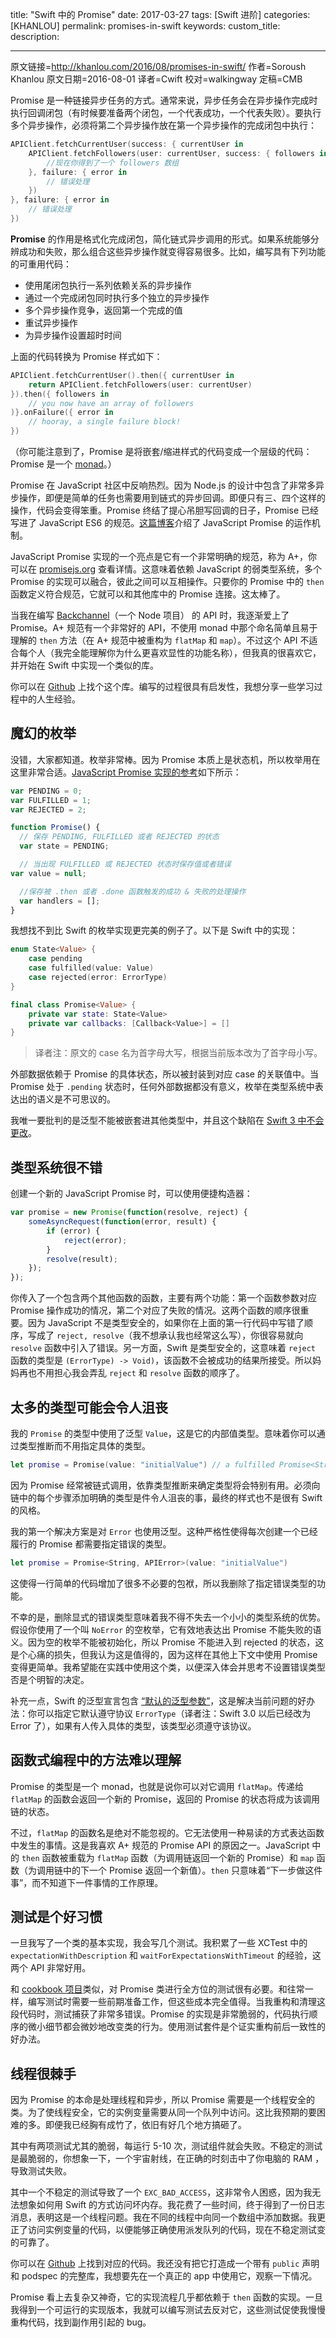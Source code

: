 title: "Swift 中的 Promise"
date: 2017-03-27
tags: [Swift 进阶]
categories: [KHANLOU]
permalink: promises-in-swift
keywords: 
custom_title: 
description: 

---
原文链接=http://khanlou.com/2016/08/promises-in-swift/
作者=Soroush Khanlou
原文日期=2016-08-01
译者=Cwift
校对=walkingway
定稿=CMB

<!--此处开始正文-->

Promise 是一种链接异步任务的方式。通常来说，异步任务会在异步操作完成时执行回调闭包（有时候要准备两个闭包，一个代表成功，一个代表失败）。要执行多个异步操作，必须将第二个异步操作放在第一个异步操作的完成闭包中执行：

```swift
APIClient.fetchCurrentUser(success: { currentUser in
	APIClient.fetchFollowers(user: currentUser, success: { followers in
		//现在你得到了一个 followers 数组
	}, failure: { error in
		// 错误处理
	})
}, failure: { error in
	// 错误处理
})
```

**Promise** 的作用是格式化完成闭包，简化链式异步调用的形式。如果系统能够分辨成功和失败，那么组合这些异步操作就变得容易很多。比如，编写具有下列功能的可重用代码：

* 使用尾闭包执行一系列依赖关系的异步操作
* 通过一个完成闭包同时执行多个独立的异步操作
* 多个异步操作竞争，返回第一个完成的值
* 重试异步操作
* 为异步操作设置超时时间

<!--more-->

上面的代码转换为 Promise 样式如下：

```swift
APIClient.fetchCurrentUser().then({ currentUser in
	return APIClient.fetchFollowers(user: currentUser)
}).then({ followers in
	// you now have an array of followers
)}.onFailure({ error in
	// hooray, a single failure block!
})
```

（你可能注意到了，Promise 是将嵌套/缩进样式的代码变成一个层级的代码：Promise 是一个 [monad](http://khanlou.com/2015/09/what-the-heck-is-a-monad/)。）

Promise 在 JavaScript 社区中反响热烈。因为 Node.js 的设计中包含了非常多异步操作，即便是简单的任务也需要用到链式的异步回调。即便只有三、四个这样的操作，代码会变得笨重。Promise 终结了提心吊胆写回调的日子，Promise 已经写进了 JavaScript ES6 的规范。[这篇博客](http://www.mattgreer.org/articles/promises-in-wicked-detail/)介绍了 JavaScript Promise 的运作机制。

JavaScript Promise 实现的一个亮点是它有一个非常明确的规范，称为 A+，你可以在 [promisejs.org](https://www.promisejs.org) 查看详情。这意味着依赖 JavaScript 的弱类型系统，多个 Promise 的实现可以融合，彼此之间可以互相操作。只要你的 Promise 中的 `then` 函数定义符合规范，它就可以和其他库中的 Promise 连接。这太棒了。

当我在编写 [Backchannel](https://backchannel.io)（一个 Node 项目） 的 API 时，我逐渐爱上了 Promise。A+ 规范有一个非常好的 API，不使用 monad 中那个命名简单且易于理解的 `then` 方法（在  A+ 规范中被重构为 `flatMap` 和 `map`）。不过这个 API 不适合每个人（我完全能理解你为什么更喜欢显性的功能名称），但我真的很喜欢它，并开始在 Swift 中实现一个类似的库。

你可以在 [Github](https://github.com/khanlou/Promise) 上找个这个库。编写的过程很具有启发性，我想分享一些学习过程中的人生经验。

## 魔幻的枚举

没错，大家都知道。枚举非常棒。因为 Promise 本质上是状态机，所以枚举用在这里非常合适。[JavaScript Promise 实现的参考](https://www.promisejs.org/implementing/)如下所示：

```javascript
var PENDING = 0;
var FULFILLED = 1;
var REJECTED = 2;

function Promise() {
  // 保存 PENDING, FULFILLED 或者 REJECTED 的状态
  var state = PENDING;

  // 当出现 FULFILLED 或 REJECTED 状态时保存值或者错误
var value = null;

  //保存被 .then 或者 .done 函数触发的成功 & 失败的处理操作
  var handlers = [];
}
```

我想找不到比 Swift 的枚举实现更完美的例子了。以下是 Swift 中的实现：

```swift
enum State<Value> {
    case pending
    case fulfilled(value: Value)
    case rejected(error: ErrorType)
}

final class Promise<Value> {    
    private var state: State<Value>
    private var callbacks: [Callback<Value>] = []
}
```

> 译者注：原文的 case 名为首字母大写，根据当前版本改为了首字母小写。

外部数据依赖于 Promise 的具体状态，所以被封装到对应 case 的关联值中。当 Promise 处于 `.pending` 状态时，任何外部数据都没有意义，枚举在类型系统中表达出的语义是不可思议的。

我唯一要批判的是泛型不能被嵌套进其他类型中，并且这个缺陷在 [Swift 3 中不会更改](https://bugs.swift.org/browse/SR-985)。

## 类型系统很不错

创建一个新的 JavaScript Promise 时，可以使用便捷构造器：

```javascript
var promise = new Promise(function(resolve, reject) {
	someAsyncRequest(function(error, result) {
		if (error) {
			reject(error);
		}
		resolve(result);
	});
});
```

你传入了一个包含两个其他函数的函数，主要有两个功能：第一个函数参数对应 Promise 操作成功的情况，第二个对应了失败的情况。这两个函数的顺序很重要。因为 JavaScript 不是类型安全的，如果你在上面的第一行代码中写错了顺序，写成了 `reject, resolve`（我不想承认我也经常这么写），你很容易就向 `resolve` 函数中引入了错误。另一方面，Swift 是类型安全的，这意味着 `reject` 函数的类型是 `(ErrorType) -> Void)`，该函数不会被成功的结果所接受。所以妈妈再也不用担心我会弄乱 `reject` 和 `resolve` 函数的顺序了。

## 太多的类型可能会令人沮丧

我的 `Promise` 的类型中使用了泛型 `Value`，这是它的内部值类型。意味着你可以通过类型推断而不用指定具体的类型。

```swift
let promise = Promise(value: "initialValue") // a fulfilled Promise<String>
```

因为 Promise 经常被链式调用，依靠类型推断来确定类型将会特别有用。必须向链中的每个步骤添加明确的类型是件令人沮丧的事，最终的样式也不是很有 Swift 的风格。

我的第一个解决方案是对 `Error` 也使用泛型。这种严格性使得每次创建一个已经履行的 Promise 都需要指定错误的类型。

```swift
let promise = Promise<String, APIError>(value: "initialValue")
```

这使得一行简单的代码增加了很多不必要的包袱，所以我删除了指定错误类型的功能。

不幸的是，删除显式的错误类型意味着我不得不失去一个小小的类型系统的优势。假设你使用了一个叫 `NoError` 的空枚举，它有效地表达出 Promise 不能失败的语义。因为空的枚举不能被初始化，所以 Promise 不能进入到 rejected 的状态，这是个心痛的损失，但我认为这是值得的，因为这样在其他上下文中使用 Promise 变得更简单。我希望能在实践中使用这个类，以便深入体会并思考不设置错误类型否是个明智的决定。

补充一点，Swift 的泛型宣言包含 [“默认的泛型参数”](https://github.com/apple/swift/blob/c39da37525255d3bc141038ff567b4aca57d316e/docs/GenericsManifesto.md#default-generic-arguments)，这是解决当前问题的好办法：你可以指定它默认遵守协议 `ErrorType`（译者注：Swift 3.0 以后已经改为 Error 了），如果有人传入具体的类型，该类型必须遵守该协议。

## 函数式编程中的方法难以理解

Promise 的类型是一个 monad，也就是说你可以对它调用 `flatMap`。传递给 `flatMap` 的函数会返回一个新的 Promise，返回的 Promise 的状态将成为该调用链的状态。

不过，`flatMap` 的函数名是绝对不能忽视的。它无法使用一种易读的方式表达函数中发生的事情。这是我喜欢 A+ 规范的 Promise API 的原因之一。JavaScript 中的 `then` 函数被重载为 `flatMap` 函数（为调用链返回一个新的 Promise）和 `map` 函数（为调用链中的下一个 Promise 返回一个新值）。`then` 只意味着“下一步做这件事”，而不知道下一件事情的工作原理。

## 测试是个好习惯

一旦我写了一个类的基本实现，我会写几个测试。我积累了一些 XCTest 中的 `expectationWithDescription` 和 `waitForExpectationsWithTimeout` 的经验，这两个 API 非常好用。

和 [cookbook 项目](http://khanlou.com/2016/04/horse_cookbooks/)类似，对 Promise 类进行全方位的测试很有必要。和往常一样，编写测试时需要一些前期准备工作，但这些成本完全值得。当我重构和清理这段代码时，测试捕获了非常多错误。Promise 的实现是非常脆弱的，代码执行顺序的微小细节都会微妙地改变类的行为。使用测试套件是个证实重构前后一致性的好办法。

## 线程很棘手

因为 Promise 的本命是处理线程和异步，所以 Promise 需要是一个线程安全的类。为了使线程安全，它的实例变量需要从同一个队列中访问。这比我预期的要困难的多。即便我已经胸有成竹了，依旧有好几个地方搞砸了。

其中有两项测试尤其的脆弱，每运行 5-10 次，测试组件就会失败。不稳定的测试是最脆弱的，你想象一下，一个宇宙射线，在正确的时刻击中了你电脑的 RAM ，导致测试失败。

其中一个不稳定的测试导致了一个 `EXC_BAD_ACCESS`，这非常令人困惑，因为我无法想象如何用 Swift 的方式访问坏内存。我花费了一些时间，终于得到了一份日志消息，表明这是一个线程问题。我在不同的线程中向同一个数组中添加数据。我更正了访问实例变量的代码，以便能够正确使用派发队列的代码，现在不稳定测试变的可靠了。

你可以在 [Github](https://github.com/khanlou/Promise) 上找到对应的代码。我还没有把它打造成一个带有 `public` 声明和 podspec 的完整库，我想要先在一个真正的 app 中使用它，观察一下情况。

Promise 看上去复杂又神奇，它的实现流程几乎都依赖于 `then` 函数的实现。一旦我得到一个可运行的实现版本，我就可以编写测试去反对它，这些测试促使我慢慢重构代码，找到副作用引起的 bug。

